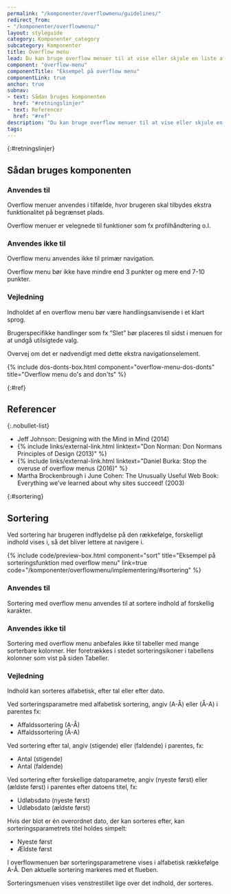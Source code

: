 ```yaml
---
permalink: "/komponenter/overflowmenu/guidelines/"
redirect_from:
- "/komponenter/overflowmenu/"
layout: styleguide
category: Komponenter_category
subcategory: Komponenter
title: Overflow menu
lead: Du kan bruge overflow menuer til at vise eller skjule en liste af links eller knapper. Når brugeren klikker på menulinjen, folder listen sig ud.
component: "overflow-menu"
componentTitle: "Eksempel på overflow menu"
componentLink: true
anchor: true
subnav:
- text: Sådan bruges komponenten
  href: "#retningslinjer"
- text: Referencer
  href: "#ref"
description: "Du kan bruge overflow menuer til at vise eller skjule en liste af links."
tags:
---
```


{:#retningslinjer}
## Sådan bruges komponenten

### Anvendes til

Overflow menuer anvendes i tilfælde, hvor brugeren skal tilbydes ekstra funktionalitet på begrænset plads.

Overflow menuer er velegnede til funktioner som fx profilhåndtering o.l.

### Anvendes ikke til

Overflow menu anvendes ikke til primær navigation.

Overflow menu bør ikke have mindre end 3 punkter og mere end 7-10 punkter.

### Vejledning

Indholdet af en overflow menu bør være handlingsanvisende i et klart sprog.

Brugerspecifikke handlinger som fx ”Slet” bør placeres til sidst i menuen for at undgå utilsigtede valg.

Overvej om det er nødvendigt med dette ekstra navigationselement.

{% include dos-donts-box.html component="overflow-menu-dos-donts" title="Overflow menu do's and don'ts" %}

{:#ref}
## Referencer

{:.nobullet-list}
- Jeff Johnson: Designing with the Mind in Mind (2014)
- {% include links/external-link.html linktext="Don Norman: Don Normans Principles of Design (2013)" %}
- {% include links/external-link.html linktext="Daniel Burka: Stop the overuse of overflow menus (2016)" %}
- Martha Brockenbrough i June Cohen: The Unusually Useful Web Book: Everything we’ve learned about why sites succeed! (2003)

{:#sortering}
## Sortering

<p class="font-lead">Ved sortering har brugeren indflydelse på den rækkefølge, forskelligt indhold vises i, så det bliver lettere at navigere i.</p>

{% include code/preview-box.html component="sort" title="Eksempel på sorteringsfunktion med overflow menu" link=true code="/komponenter/overflowmenu/implementering/#sortering" %}

### Anvendes til

Sortering med overflow menu anvendes til at sortere indhold af forskellig karakter.

### Anvendes ikke til

Sortering med overflow menu anbefales ikke til tabeller med mange sorterbare kolonner. Her foretrækkes i stedet sorteringsikoner i tabellens kolonner som vist på siden Tabeller.

### Vejledning

Indhold kan sorteres alfabetisk, efter tal eller efter dato.

Ved sorteringsparametre med alfabetisk sortering, angiv (A-Å) eller (Å-A) i parentes fx:
 - Affaldssortering (A-Å)
 - Affaldssortering (Å-A)

Ved sortering efter tal, angiv (stigende) eller (faldende) i parentes, fx:
- Antal (stigende)
- Antal (faldende)

Ved sortering efter forskellige datoparametre, angiv (nyeste først) eller (ældste først) i parentes efter datoens titel, fx:
- Udløbsdato (nyeste først)
- Udløbsdato (ældste først)

Hvis der blot er én overordnet dato, der kan sorteres efter, kan sorteringsparametrets titel holdes simpelt:
- Nyeste først
- Ældste først

I overflowmenuen bør sorteringsparametrene vises i alfabetisk rækkefølge A-Å. Den aktuelle sortering markeres med et flueben. 

Sorteringsmenuen vises venstrestillet lige over det indhold, der sorteres.
